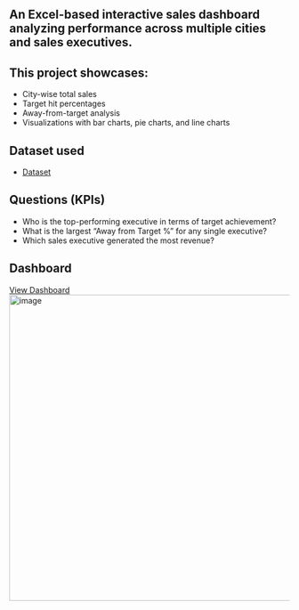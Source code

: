 ## An Excel-based interactive sales dashboard analyzing performance across multiple cities and sales executives.  
## This project showcases:
- City-wise total sales
- Target hit percentages
- Away-from-target analysis
- Visualizations with bar charts, pie charts, and line charts


## Dataset used
- <a href="https://github.com/dkshakya1011/Data_Analysis_Dashboard/blob/main/Project%20.xlsm">Dataset<a/>

## Questions (KPIs)
- Who is the top-performing executive in terms of target achievement?
- What is the largest “Away from Target %” for any single executive?
- Which sales executive generated the most revenue?

## Dashboard 
<a href="https://github.com/dkshakya1011/Data_Analysis_Dashboard/blob/main/Screenshot%202025-08-15%20183449.png">View Dashboard<a/>
<img width="1212" height="550" alt="image" src="https://github.com/user-attachments/assets/5f3d7a5e-cd92-46e5-8ca8-c3f9c54ed34d" />


